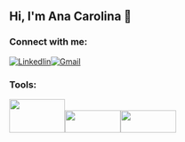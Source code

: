 ## Hi, I'm Ana Carolina 👋 

### Connect with me:

[![Linkedlin](https://img.shields.io/badge/LinkedIn-0077B5?style=for-the-badge&logo=linkedin&logoColor=white)](https://www.linkedin.com/in/ana-carolina-45873714b/)[![Gmail](https://img.shields.io/badge/Gmail-D14836?style=for-the-badge&logo=gmail&logoColor=white)](<a href=mailto:'carolina.acs142@gmail.com' /a>)


### Tools:


<img src='https://logos-world.net/wp-content/uploads/2021/10/Python-Logo-700x394.png' height="60" width="100"/><img src='https://upload.wikimedia.org/wikipedia/commons/thumb/e/ed/Pandas_logo.svg/300px-Pandas_logo.svg.png' height="40" width="100"/><img src='https://raw.githubusercontent.com/mwaskom/seaborn/master/doc/_static/logo-wide-lightbg.svg' height="40" width="100"/>

